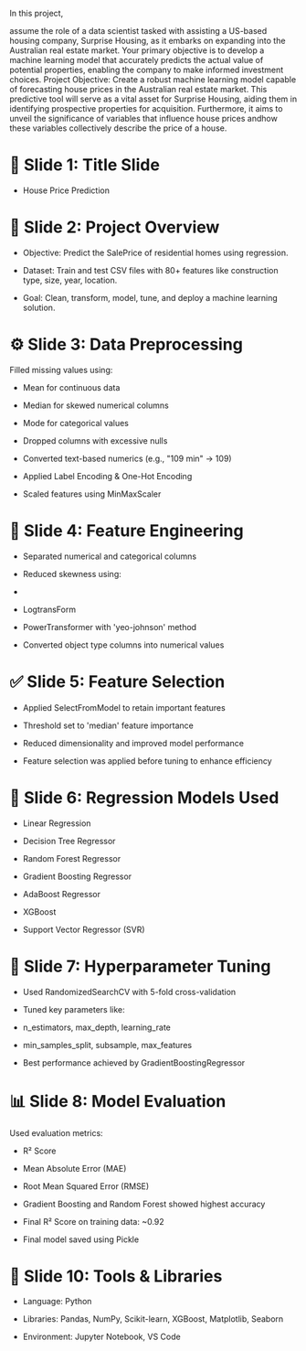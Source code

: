In this project,

assume the role of a data scientist tasked with assisting a US-based housing company, Surprise Housing,
as it embarks on expanding into the Australian real estate market. Your primary objective is to develop a machine learning model
that accurately predicts the actual value of potential properties, enabling the company to make informed investment choices.
Project Objective: Create a robust machine learning model capable of forecasting house prices in the Australian real estate market.
This predictive tool will serve as a vital asset for Surprise Housing, aiding them in identifying prospective properties
for acquisition. Furthermore, it aims to unveil the significance of variables that influence house prices andhow these variables collectively describe the price of a house.




# 🎯 Slide 1: Title Slide

- House Price Prediction

# 🧠 Slide 2: Project Overview

- Objective: Predict the SalePrice of residential homes using regression.

- Dataset: Train and test CSV files with 80+ features like construction type, size, year, location.

- Goal: Clean, transform, model, tune, and deploy a machine learning solution.

# ⚙️ Slide 3: Data Preprocessing

Filled missing values using:

- Mean for continuous data

- Median for skewed numerical columns

- Mode for categorical values

- Dropped columns with excessive nulls

- Converted text-based numerics (e.g., "109 min" → 109)

- Applied Label Encoding & One-Hot Encoding

- Scaled features using MinMaxScaler

# 🧪 Slide 4: Feature Engineering

- Separated numerical and categorical columns

- Reduced skewness using:
- 
- LogtransForm
  
- PowerTransformer with 'yeo-johnson' method

- Converted object type columns into numerical values


# ✅ Slide 5: Feature Selection

- Applied SelectFromModel to retain important features

- Threshold set to 'median' feature importance

- Reduced dimensionality and improved model performance

- Feature selection was applied before tuning to enhance efficiency

# 🤖 Slide 6: Regression Models Used

- Linear Regression

- Decision Tree Regressor

- Random Forest Regressor

- Gradient Boosting Regressor

- AdaBoost Regressor

- XGBoost

- Support Vector Regressor (SVR)

# 🔧 Slide 7: Hyperparameter Tuning

- Used RandomizedSearchCV with 5-fold cross-validation

- Tuned key parameters like:

- n_estimators, max_depth, learning_rate

- min_samples_split, subsample, max_features

- Best performance achieved by GradientBoostingRegressor

# 📊 Slide 8: Model Evaluation

Used evaluation metrics:

- R² Score

- Mean Absolute Error (MAE)

- Root Mean Squared Error (RMSE)

- Gradient Boosting and Random Forest showed highest accuracy

- Final R² Score on training data: ~0.92

- Final model saved using Pickle


# 🧰 Slide 10: Tools & Libraries

- Language: Python

- Libraries: Pandas, NumPy, Scikit-learn, XGBoost, Matplotlib, Seaborn

- Environment: Jupyter Notebook, VS Code



